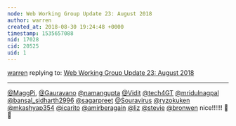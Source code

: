 ```yaml
---
node: Web Working Group Update 23: August 2018
author: warren
created_at: 2018-08-30 19:24:48 +0000
timestamp: 1535657088
nid: 17028
cid: 20525
uid: 1
---
```




[warren](../profile/warren) replying to: [Web Working Group Update 23: August 2018](../notes/warren/08-30-2018/web-working-group-update-23-august-2018)

----
[@MaggPi](/profile/MaggPi), [@Gauravano](/profile/Gauravano) [@namangupta](/profile/namangupta) [@Vidit](/profile/Vidit) [@tech4GT](/profile/tech4GT) [@mridulnagpal](/profile/mridulnagpal) [@bansal_sidharth2996](/profile/bansal_sidharth2996) [@sagarpreet](/profile/sagarpreet) [@Souravirus](/profile/Souravirus) [@ryzokuken](/profile/ryzokuken) [@mkashyap354](/profile/mkashyap354) [@icarito](/profile/icarito) [@amirberagain](/profile/amirberagain) [@liz](/profile/liz) [@stevie](/profile/stevie) [@bronwen](/profile/bronwen) nice!!!!!! 🎉 🙌 